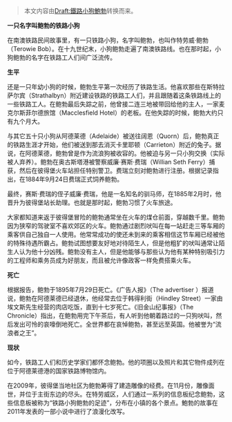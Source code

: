 > 本文内容由[Draft:鐵路小狗鮑勃](https://zh.wikipedia.org/wiki/Draft:鐵路小狗鮑勃)转换而来。


**一只名字叫鲍勃的铁路小狗**

在南澳铁路民间故事里，有一只铁路小狗，名字叫鲍勃，也叫作特劳威·鲍勃（Terowie Bob）。在十九世纪末，小狗鲍勃走遍了南澳铁路线。也在那时起，小狗鲍勃的名字在铁路工人们间广泛流传。

**生平**

还是一只年幼小狗的时候，鲍勃生平第一次经历了铁路生活。他喜欢那些在斯特拉萨尔宾（Strathalbyn）附近建设铁路的铁路工人们，并且跟随着这条铁路线上的一些铁路工人。在鲍勃最后失踪之前，他曾接二连三地被带回给他的主人，一家麦克尔斯菲尔德旅馆（Macclesfield Hotel）的老板。在他失踪的时候，鲍勃大约只有九个月大。

与其它五十只小狗从阿德莱德（Adelaide）被送往阔恩（Quorn）后，鲍勃真正的铁路生涯才开始，他们被送到那去消灭卡里耶顿（Carrieton）附近的兔子。据说，在阿德莱德，鲍勃曾是作为流浪狗被收容的。他被迫与另一只小狗交换（实际被人弃养）。鲍勃在奥古斯塔港被警察威廉·赛斯·费瑞（Willian Seth Ferry）捕获，然后在彼得堡火车站担任特别警卫。费瑞立刻对鲍勃进行注册。根据记录指出，在1884年9月24日费瑞正式饲养鲍勃。

最终，赛斯·费瑞的侄子威廉·费瑞，他是一名知名的驯马师，在1885年2月时，他晋升为彼得堡站长助理。也就是那时起，鲍勃习惯了火车旅途。

大家都知道来返于彼得堡冒险的鲍勃通常坐在火车的煤仓前面，穿越数千里。鲍勃因为狭窄的驾驶室不喜欢郊区的火车。鲍勃通过剧烈吠叫在每一站赶走三等车厢的乘客供自己独自一人使用。他常常成功的使还未到来的乘客相信这节车厢已经被他的特殊待遇所霸占。鲍勃试图想要友好地对待陌生人，但是他粗犷的吠叫通常让陌生人认为他十分凶残。鲍勃没有主人，但是他能够与那些认为他有某种特别吸引力的工程师和乘务员成为好朋友，而且被允许像政客一样免费搭乘火车。

**死亡**

根据报告，鲍勃于1895年7月29日死亡。《广告人报》（The advertiser ）报道说，鲍勃在阿德莱德已经退休，他经常去位于韩得利街（Hindley Street）一家由埃文斯先生经营的肉店吃饭，直到十七岁死亡。《旧金山纪事报》（The Chronicle）指出，在鲍勃用完下午茶后，有人听到他朝着路过的一只狗吠叫，然后发出可怜的哀嚎倒地死亡。全世界都在哀悼鲍勃，甚至远至英国。他被誉为“流浪者之王”。

**现状**

如今，铁路工人们和历史学家们都怀念鲍勃。他的项圈以及照片和其它物件成列在位于阿德莱德港的国家铁路博物馆内。

在2009年，彼得堡当地社区为鲍勃筹得了建造雕像的经费。在11月份，雕像面世，并位于主街东边的尽头。在特劳威区，人们通过一系列的信息板纪念鲍勃，这些信息板被称为“铁路小狗鲍勃的足迹”，分布在小镇的各个景点。鮑勃的故事在2011年发表的一部小说中进行了浪漫化改写。